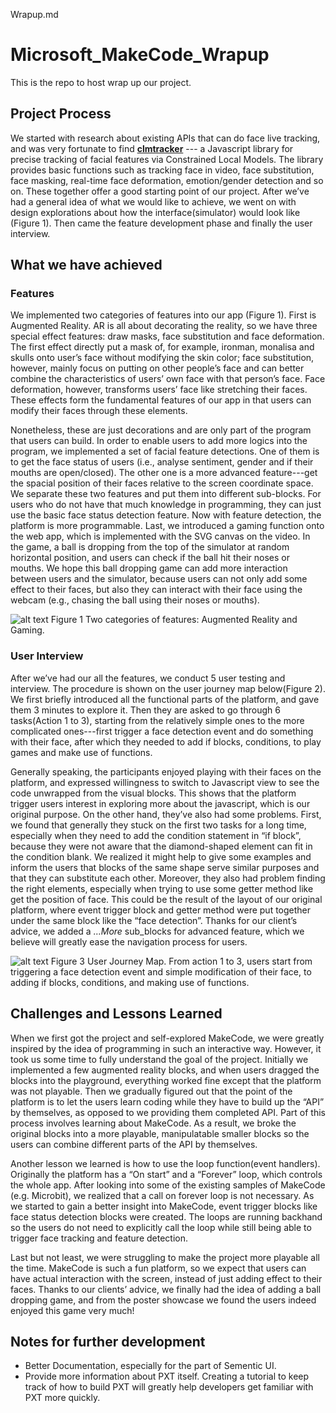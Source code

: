 Wrapup.md
# Microsoft_MakeCode_Wrapup
This is the repo to host wrap up our project.

## Project Process

We started with research about existing APIs that can do face live tracking, and was very fortunate to find [**clmtracker**](https://github.com/auduno/clmtrackr) --- a Javascript library for precise tracking of facial features via Constrained Local Models. The library provides basic functions such as tracking face in video, face substitution, face masking, real-time face deformation, emotion/gender detection and so on. These together offer a good starting point of our project. After we’ve had a general idea of what we would like to achieve, we went on with design explorations about how the interface(simulator) would look like (Figure 1). Then came the feature development phase and finally the user interview.

## What we have achieved

### Features
We implemented two categories of features into our app (Figure 1). First is Augmented Reality. AR is all about decorating the reality, so we have three special effect features: draw masks, face substitution and face deformation. The first effect directly put a mask of, for example, ironman, monalisa and skulls onto user’s face without modifying the skin color; face substitution, however, mainly focus on putting on other people’s face and can better combine the characteristics of users’ own face with that person’s face. Face deformation, however, transforms users’ face like stretching their faces. These effects form the fundamental features of our app in that users can modify their faces through these elements. 

Nonetheless, these are just decorations and are only part of the program that users can build. In order to enable users to add more logics into the program, we implemented a set of facial feature detections. One of them is to get the face status of users (i.e., analyse sentiment, gender and if their mouths are open/closed). The other one is a more advanced feature---get the spacial position of their faces relative to the screen coordinate space. We separate these two features and put them into different sub-blocks. For users who do not have that much knowledge in programming, they can just use the basic face status detection feature. Now with feature detection, the platform is more programmable.
Last, we introduced a gaming function onto the web app, which is implemented with the SVG canvas on the video. In the game, a ball is dropping from the top of the simulator at random horizontal position, and users can check if the ball hit their noses or mouths. We hope this ball dropping game can add more interaction between users and the simulator, because users can not only add some effect to their faces, but also they can interact with their face using the webcam (e.g., chasing the ball using their noses or mouths). 

![alt text](https://github.com/JCSPEC/BuildUFace/blob/master/features.jpg "Feature Demonstration" )
			Figure 1 Two categories of features: Augmented Reality and Gaming.

### User Interview
After we’ve had our all the features, we conduct 5 user testing and interview. The procedure is shown on the user journey map below(Figure 2). We first briefly introduced all the functional parts of the platform, and gave them 3 minutes to explore it. Then they are asked to go through 6 tasks(Action 1 to 3), starting from the relatively simple ones to the more complicated ones---first trigger a face detection event and do something with their face, after which they needed to add if blocks, conditions, to play games and make use of functions.

Generally speaking, the participants enjoyed playing with their faces on the platform, and expressed willingness to switch to Javascript view to see the code unwrapped from the visual blocks. This shows that the platform trigger users interest in exploring more about the javascript, which is our original purpose. On the other hand, they’ve also had some problems. First, we found that generally they stuck on the first two tasks for a long time, especially when they need to add the condition statement in “if block”, because they were not aware that the diamond-shaped element can fit in the condition blank. We realized it might help to give some examples and inform the users that blocks of the same shape serve similar purposes and that they can substitute each other. Moreover, they also had problem finding the right elements, especially when trying to use some getter method like get the position of face. This could be the result of the layout of our original platform, where event trigger block and getter method were put together under the same block like the “face detection”. Thanks for our client’s advice, we added a *…More* sub_blocks for advanced feature, which we believe will greatly ease the navigation process for users.

![alt text](https://github.com/JCSPEC/BuildUFace/blob/master/User_Journey_Map.png "User_Journey_Map" )
Figure 3    User Journey Map. From action 1 to 3, users start from triggering a face detection event and simple modification of their face, to adding if blocks, conditions, and making use of functions.

## Challenges and Lessons Learned 
When we first got the project and self-explored MakeCode, we were greatly inspired by the idea of programming in such an interactive way. However, it took us some time to fully understand the goal of the project. Initially we implemented a few augmented reality blocks, and when users dragged the blocks into the playground, everything worked fine except that the platform was not playable. Then we gradually figured out that the point of the platform is to let the users learn coding while they have to build up the “API” by themselves, as opposed to we providing them completed API. Part of this process involves learning about MakeCode. As a result, we broke the original blocks into a more playable, manipulatable smaller blocks so the users can combine different parts of the API by themselves. 

Another lesson we learned is how to use the loop function(event handlers). Originally the platform has a “On start” and a “Forever” loop, which controls the whole app. After looking into some of the existing samples of MakeCode (e.g. Microbit), we realized that a call on forever loop is not necessary. As we started to gain a better insight into MakeCode, event trigger blocks like face status detection blocks were created. The loops are running backhand so the users do not need to explicitly call the loop while still being able to trigger face tracking and feature detection.

Last but not least, we were struggling to make the project more playable all the time. MakeCode is such a fun platform, so we expect that users can have actual interaction with the screen, instead of just adding effect to their faces. Thanks to our clients’ advice, we finally had the idea of adding a ball dropping game, and from the poster showcase we found the users indeed enjoyed this game very much!

## Notes for further development

* Better Documentation, especially for the part of Sementic UI.
* Provide more information about PXT itself. Creating a tutorial to keep track of how to build PXT will greatly help developers get familiar with PXT more quickly.

